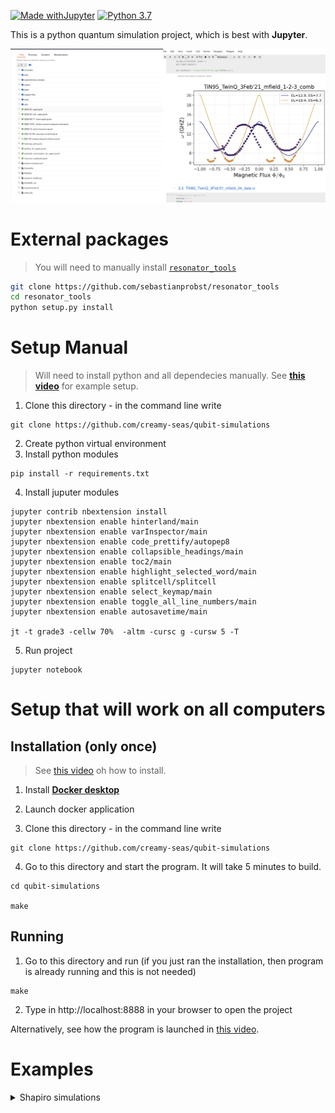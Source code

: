 [![Made withJupyter](https://img.shields.io/badge/Made%20with-Jupyter-orange?style=for-the-badge&logo=Jupyter)](https://jupyter.org/try) [![Python 3.7](https://img.shields.io/badge/python-3.7-blue.svg)](https://www.python.org/downloads/release/python-370/)

This is a python quantum simulation project, which is best with **Jupyter**.

![Example workflow](./support-files/display.png)

# External packages #
> You will need to manually install [`resonator_tools`](https://github.com/sebastianprobst/resonator_tools)

```sh
git clone https://github.com/sebastianprobst/resonator_tools
cd resonator_tools
python setup.py install
```

# Setup Manual #
> Will need to install python and all dependecies manually.
> See [**this video**](https://drive.google.com/file/d/1W-4pjqTsHDLQ3LV9SSvA2kXKPJqugf_G/view?usp=sharing) for example setup.

1. Clone this directory - in the command line write
```shell
git clone https://github.com/creamy-seas/qubit-simulations
```
2. Create python virtual environment
3. Install python modules
```shell
pip install -r requirements.txt
```

4. Install juputer modules
```shell
jupyter contrib nbextension install
jupyter nbextension enable hinterland/main
jupyter nbextension enable varInspector/main
jupyter nbextension enable code_prettify/autopep8
jupyter nbextension enable collapsible_headings/main
jupyter nbextension enable toc2/main
jupyter nbextension enable highlight_selected_word/main
jupyter nbextension enable splitcell/splitcell
jupyter nbextension enable select_keymap/main
jupyter nbextension enable toggle_all_line_numbers/main
jupyter nbextension enable autosavetime/main

jt -t grade3 -cellw 70%  -altm -cursc g -cursw 5 -T
```

5. Run project
```shell
jupyter notebook
```

# Setup that will work on all computers #

## Installation (only once) ##

> See [this video](https://drive.google.com/file/d/1ZFS4tugP9XYUNOpvOWhaisQyw6EHkO9B/view?usp=sharing) oh how to install.

1. Install [**Docker desktop**](https://docs.docker.com/desktop/)

2. Launch docker application

3. Clone this directory - in the command line write
```shell
git clone https://github.com/creamy-seas/qubit-simulations
```

4. Go to this directory and start the program. It will take 5 minutes to build.
```shell
cd qubit-simulations

make
```

## Running ##

1. Go to this directory and run (if you just ran the installation, then program is already running and this is not needed)

```shell
make
```

2. Type in http://localhost:8888 in your browser to open the project

Alternatively, see how the program is launched in [this video](https://drive.google.com/file/d/1yEXCtdDS1q6IzbYI_V0LQ01JDc0eh_pO/view?usp=sharing).

# Examples #
<details>
<summary>Shapiro simulations</summary>

> File: [2021-03_shapiro-step-simulations.ipynb](./2021-03_shapiro-step-simulations.ipynb)

![shapiro-v1](./support-files/2021-03-11(Thu)_shapiro-simulation-v1.gif)

![shapiro-v2](./support-files/2021-03-11(Thu)_shapiro-simulation-v2.gif)

![shapiro-step](./support-files/2021-03-11(Thu)_shapiro-simulation-v3.png)


</details>
